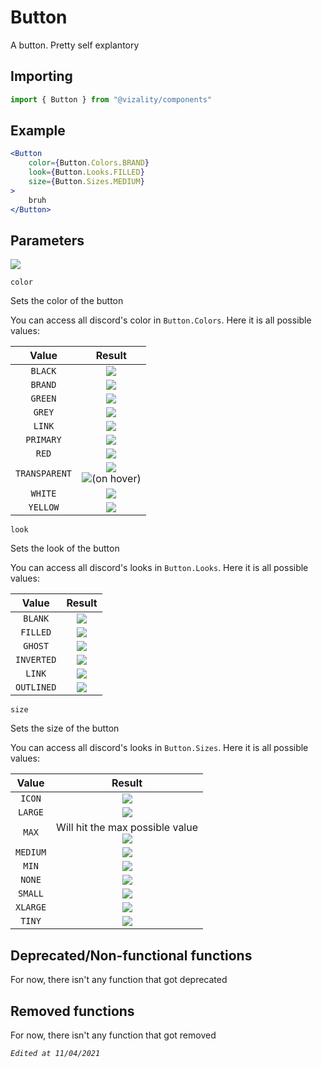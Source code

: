 # Button

A button. Pretty self explantory



## Importing

```jsx
import { Button } from "@vizality/components"
```



## Example

```jsx
<Button
    color={Button.Colors.BRAND}
    look={Button.Looks.FILLED}
    size={Button.Sizes.MEDIUM}
>
	bruh
</Button>
```



## Parameters

![](https://auser-is-a.cool-k.id/7C09F4f.png)

`color`

Sets the color of the button

You can access all discord's color in `Button.Colors`. Here it is all possible values:

|     Value     |                            Result                            |
| :-----------: | :----------------------------------------------------------: |
|    `BLACK`    |  ![](https://auser-got-your.censored.pictures/F1Ac524.png)   |
|    `BRAND`    |    ![](https://imagine-having.homo.services/beEFbCd.png)     |
|    `GREEN`    | ![](https://auser-dont-get-out-of-his-home-so-hell-never-get.c0ronavir.us/0FD1abb.png) |
|    `GREY`     |   ![](https://auser-does-some.shitposting.org/DDd3D92.png)   |
|    `LINK`     |    ![](https://auser-have-some.yiff.services/0BED2DA.png)    |
|   `PRIMARY`   |       ![](https://auser-loves.femboy.art/BBeDBDb.png)        |
|     `RED`     |        ![](https://auser.foundyour.info/d42Be7C.png)         |
| `TRANSPARENT` | ![](https://auser-have-some.viruses-to.download/aB3966d.png)<br />![](https://auser-have-some.viruses-to.download/6f6Fa9a.png)(on hover) |
|    `WHITE`    | ![](https://auser-have-some.viruses-to.download/ff94E48.png) |
|   `YELLOW`    | ![](https://auser-have-some.viruses-to.download/1B6F6d6.png) |

`look`

Sets the look of the button

You can access all discord's looks in `Button.Looks`. Here it is all possible values:

|   Value    |                          Result                           |
| :--------: | :-------------------------------------------------------: |
|  `BLANK`   |      ![](https://auser-loves.femboy.art/4BcE7eC.png)      |
|  `FILLED`  |      ![](https://auser-loves.femboy.art/a6aBc4b.png)      |
|  `GHOST`   |       ![](https://auser-is-a.cool-k.id/CD05E14.png)       |
| `INVERTED` |   ![](https://imagine-having.homo.services/f13ebaE.png)   |
|   `LINK`   |       ![](https://auser-is-a.cool-k.id/6F3Cc4c.png)       |
| `OUTLINED` | ![](https://auser-got-your.censored.pictures/aBC4b72.png) |

`size`

Sets the size of the button

You can access all discord's looks in `Button.Sizes`. Here it is all possible values:

|  Value   |                            Result                            |
| :------: | :----------------------------------------------------------: |
|  `ICON`  |   ![](https://auser-does-some.shitposting.org/F1f261a.png)   |
| `LARGE`  |    ![](https://imagine-having.homo.services/5D7E36c.png)     |
|  `MAX`   | Will hit the max possible value<br />![](https://auser.foundyour.info/955f30d.png) |
| `MEDIUM` |        ![](https://auser-is-a.cool-k.id/B08907b.png)         |
|  `MIN`   |  ![](https://auser-got-your.censored.pictures/Eb2ca0A.png)   |
|  `NONE`  | ![](https://auser-dont-get-out-of-his-home-so-hell-never-get.c0ronavir.us/9DFd9AC.png) |
| `SMALL`  |        ![](https://auser.ipgrabber.link/824ADaA.png)         |
| `XLARGE` |    ![](https://imagine-having.homo.services/3ABf254.png)     |
|  `TINY`  | ![](https://auser-have-some.viruses-to.download/Cba3b2d.png) |



## Deprecated/Non-functional functions

For now, there isn't any function that got deprecated



## Removed functions

For now, there isn't any function that got removed



*`Edited at 11/04/2021`*